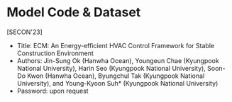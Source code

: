 # Model Code & Dataset
[SECON'23]
- Title: ECM: An Energy-efficient HVAC Control Framework for Stable Construction Environment
- Authors: Jin-Sung Ok (Hanwha Ocean), Youngeun Chae (Kyungpook National University), Harin Seo (Kyungpook National University), Soon-Do Kwon (Hanwha Ocean), Byungchul Tak (Kyungpook National University), and Young-Kyoon Suh* (Kyungpook National University)
- Password: upon request
